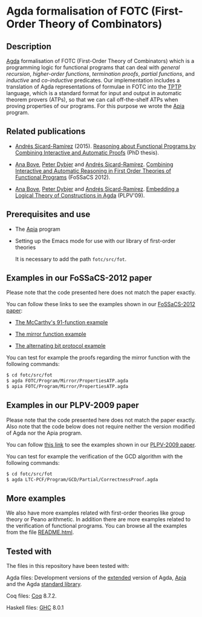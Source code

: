 Agda formalisation of FOTC (First-Order Theory of Combinators)
==============================================================

Description
-----------

[Agda](http://wiki.portal.chalmers.se/agda/pmwiki.php) formalisation
of FOTC (First-Order Theory of Combinators) which is a programming
logic for functional programs that can deal with *general recursion*,
*higher-order functions*, *termination proofs*, *partial functions*,
and *inductive* and *co-inductive* predicates. Our implementation
includes a translation of Agda representations of formulae in FOTC
into the [TPTP](http://www.cs.miami.edu/~tptp/) language, which is a
standard format for input and output in automatic theorem provers
(ATPs), so that we can call off-the-shelf ATPs when proving properties
of our programs. For this purpose we wrote the
[Apia](https://github.com/asr/apia) program.

Related publications
--------------

* [Andrés Sicard-Ramírez](http://www1.eafit.edu.co/asr/)
  (2015). [Reasoning about Functional Programs by Combining Interactive and Automatic Proofs](http://www1.eafit.edu.co/asr/publications.html#phd-thesis)
  (PhD thesis).

* [Ana Bove](http://www.cse.chalmers.se/~bove/),
  [Peter Dybjer](http://www.cse.chalmers.se/~peterd/) and
  [Andrés Sicard-Ramírez](http://www1.eafit.edu.co/asr/). [Combining Interactive and Automatic Reasoning in First Order Theories of Functional Programs](http://www1.eafit.edu.co/asr/publications.html#fossacs-2012)
  (FoSSaCS 2012).

* [Ana Bove](http://www.cse.chalmers.se/~bove/),
  [Peter Dybjer](http://www.cse.chalmers.se/~peterd/) and
  [Andrés Sicard-Ramírez](http://www1.eafit.edu.co/asr/). [Embedding a Logical Theory of Constructions in Agda](http://www1.eafit.edu.co/asr/publications.html#plpv-2009)
  (PLPV'09).

Prerequisites and use
---------------------

* The [Apia](https://github.com/asr/apia/blob/master/README.md) program

* Setting up the Emacs mode for use with our library of first-order
   theories

   It is necessary to add the path `fotc/src/fot`.

Examples in our FoSSaCS-2012 paper
----------------------------------

Please note that the code presented here does not match the paper
exactly.

You can follow these links to see the examples shown in our
[FoSSaCS-2012 paper](http://www1.eafit.edu.co/asr/publications.html#fossacs-2012):

* [The McCarthy's 91-function example](http://asr.github.io/fotc/FOTC.Program.McCarthy91.PropertiesATP.html)

* [The mirror function example](http://asr.github.io/fotc/FOTC.Program.Mirror.PropertiesATP.html)

* [The alternating bit protocol example](http://asr.github.io/fotc/FOTC.Program.ABP.CorrectnessProofATP.html)

You can test for example the proofs regarding the mirror function with
the following commands:

````bash
$ cd fotc/src/fot
$ agda FOTC/Program/Mirror/PropertiesATP.agda
$ apia FOTC/Program/Mirror/PropertiesATP.agda
````

Examples in our PLPV-2009 paper
-------------------------------

Please note that the code presented here does not match the paper
exactly. Also note that the code below does not require neither the
version modified of Agda nor the Apia program.

You can follow
[this link](http://asr.github.io/fotc/LTC-PCF.README.html) to see the
examples shown in our
[PLPV-2009 paper](http://www1.eafit.edu.co/asr/publications.html#plpv-2009).

You can test for example the verification of the GCD algorithm with
the following commands:

````bash
$ cd fotc/src/fot
$ agda LTC-PCF/Program/GCD/Partial/CorrectnessProof.agda
````

More examples
-------------

We also have more examples related with first-order theories like
group theory or Peano arithmetic. In addition there are more examples
related to the verification of functional programs. You can browse all
the examples from the file
[README.html](http://asr.github.io/fotc/README.html).

Tested with
-----------
The files in this repository have been tested with:

Agda files: Development versions of the
[extended](https://github.com/asr/eagda/blob/master/README.md) version
of Agda, [Apia](https://github.com/asr/apia/blob/master/README.md) and
the Agda
[standard library](http://wiki.portal.chalmers.se/agda/pmwiki.php?n=Libraries.StandardLibrary).

Coq files: [Coq](https://coq.inria.fr/) 8.7.2.

Haskell files: [GHC](https://www.haskell.org/ghc/) 8.0.1

